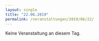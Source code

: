 ```yaml
---
layout: single
title: "22.06.2019"
permalink: /veranstaltungen/2019/06/22/
---
```


Keine Veranstaltung an diesem Tag.
